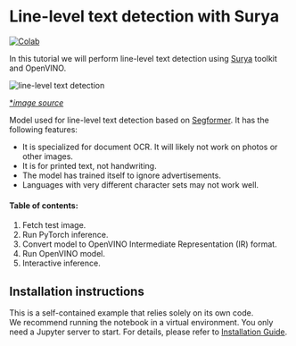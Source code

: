 # Line-level text detection with Surya

[![Colab](https://colab.research.google.com/assets/colab-badge.svg)](https://colab.research.google.com/github/openvinotoolkit/openvino_notebooks/blob/latest/notebooks/surya-line-level-text-detection/surya-line-level-text-detection.ipynb)

In this tutorial we will perform line-level text detection using [Surya](https://github.com/VikParuchuri/surya) toolkit and OpenVINO.

![line-level text detection](https://github.com/VikParuchuri/surya/blob/master/static/images/excerpt.png?raw=true)

[**image source*](https://github.com/VikParuchuri/surya)


Model used for line-level text detection based on [Segformer](https://arxiv.org/pdf/2105.15203.pdf). It has the following features:
* It is specialized for document OCR. It will likely not work on photos or other images.
* It is for printed text, not handwriting.
* The model has trained itself to ignore advertisements.
* Languages with very different character sets may not work well.

#### Table of contents:
1. Fetch test image.
1. Run PyTorch inference.
1. Convert model to OpenVINO Intermediate Representation (IR) format.
1. Run OpenVINO model.
1. Interactive inference.

## Installation instructions

This is a self-contained example that relies solely on its own code.</br>
We recommend running the notebook in a virtual environment. You only need a Jupyter server to start.
For details, please refer to [Installation Guide](../../README.md).
